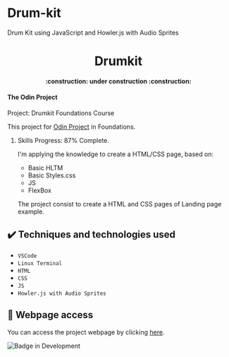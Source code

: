 # Drum-kit
Drum Kit using JavaScript and Howler.js with Audio Sprites

<h1 align="center"> Drumkit </h1>
<h4 align="center"> 
    :construction:  under construction  :construction:
</h4>
<h4> The Odin Project </h1>
Project: Drumkit
Foundations Course

This project for [Odin Project](https://www.theodinproject.com) in Foundations.

1. Skills Progress: 87% Complete.

	I'm applying the knowledge to create a HTML/CSS page, based on:
    - Basic HLTM
    - Basic Styles.css
    - JS
    - FlexBox

	The project consist to create a HTML and CSS pages of Landing page example.

## ✔️ Techniques and technologies used

- ``VSCode``
- ``Linux Terminal``
- ``HTML``
- ``CSS``
- ``JS``
- ``Howler.js with Audio Sprites``


## 📁 Webpage access
You can access the project webpage by clicking [here](https://renataomon.github.io/Drum-kit/).

![Badge in Development](http://img.shields.io/static/v1?label=STATUS&message=In%20Development&color=GREEN&style=for-the-badge)
